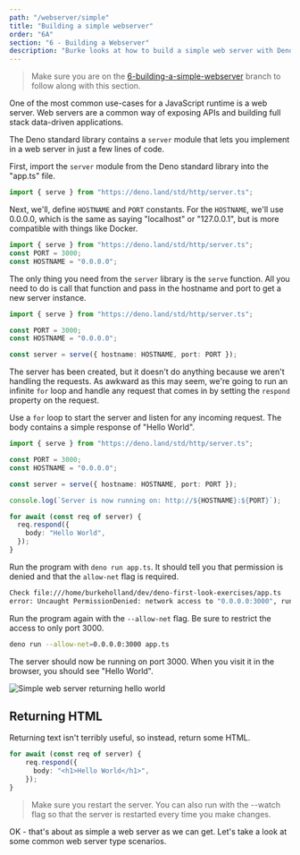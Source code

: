 ```yaml
---
path: "/webserver/simple"
title: "Building a simple webserver"
order: "6A"
section: "6 - Building a Webserver"
description: "Burke looks at how to build a simple web server with Deno"
---
```


> Make sure you are on the [6-building-a-simple-webserver](https://github.com/burkeholland/deno-exercises/tree/6-building-a-simple-webserver) branch to follow along with this section.

One of the most common use-cases for a JavaScript runtime is a web server. Web servers are a common way of exposing APIs and building full stack data-driven applications.

The Deno standard library contains a `server` module that lets you implement in a web server in just a few lines of code.

First, import the `server` module from the Deno standard library into the "app.ts" file.

```typescript
import { serve } from "https://deno.land/std/http/server.ts";
```

Next, we'll, define `HOSTNAME` and `PORT` constants. For the `HOSTNAME`, we'll use 0.0.0.0, which is the same as saying "localhost" or "127.0.0.1", but is more compatible with things like Docker.

```typescript
import { serve } from "https://deno.land/std/http/server.ts";
const PORT = 3000;
const HOSTNAME = "0.0.0.0";
```

The only thing you need from the `server` library is the `serve` function. All you need to do is call that function and pass in the hostname and port to get a new server instance.

```typescript
import { serve } from "https://deno.land/std/http/server.ts";

const PORT = 3000;
const HOSTNAME = "0.0.0.0";

const server = serve({ hostname: HOSTNAME, port: PORT });
```

The server has been created, but it doesn't do anything because we aren't handling the requests. As awkward as this may seem, we're going to run an infinite `for` loop and handle any request that comes in by setting the `respond` property on the request.

Use a `for` loop to start the server and listen for any incoming request. The body contains a simple response of "Hello World".

```typescript
import { serve } from "https://deno.land/std/http/server.ts";

const PORT = 3000;
const HOSTNAME = "0.0.0.0";

const server = serve({ hostname: HOSTNAME, port: PORT });

console.log(`Server is now running on: http://${HOSTNAME}:${PORT}`);

for await (const req of server) {
  req.respond({
    body: "Hello World",
  });
}
```

Run the program with `deno run app.ts`. It should tell you that permission is denied and that the `allow-net` flag is required.

```bash
Check file:///home/burkeholland/dev/deno-first-look-exercises/app.ts
error: Uncaught PermissionDenied: network access to "0.0.0.0:3000", run again with the --allow-net flag
```

Run the program again with the `--allow-net` flag. Be sure to restrict the access to only port 3000.

```bash
deno run --allow-net=0.0.0.0:3000 app.ts
```

The server should now be running on port 3000. When you visit it in the browser, you should see "Hello World".

![Simple web server returning hello world](../images/simple-web-server.jpg)

## Returning HTML

Returning text isn't terribly useful, so instead, return some HTML.

```app.ts
for await (const req of server) {
    req.respond({
      body: "<h1>Hello World</h1>",
    });
}
```

> Make sure you restart the server. You can also run with the --watch flag so that the server is restarted every time you make changes.

OK - that's about as simple a web server as we can get. Let's take a look at some common web server type scenarios.
